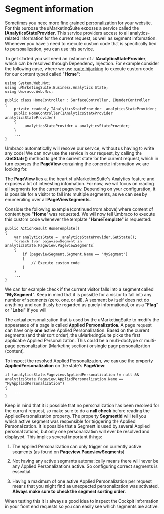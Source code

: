 # Segment information

Sometimes you need more fine grained personalization for your website. For this purpose the uMarketingSuite exposes a service called the **IAnalyticsStateProvider**. This service providers access to all analytics-related information for the current request, as well as segment information. Whenever you have a need to execute custom code that is specifically tied to personalization, you can use this service.

To get started you will need an instance of a **IAnalyticsStateProvider**, which can be resolved through Dependency Injection. For example consider the following case, where we  use [route hijacking](https://our.umbraco.com/documentation/reference/routing/custom-controllers) to execute custom code for our content typed called "**Home**":

    using System.Web.Mvc;
    using uMarketingSuite.Business.Analytics.State;
    using Umbraco.Web.Mvc;
    
    public class HomeController : SurfaceController, IRenderController
    {
        private readonly IAnalyticsStateProvider _analyticsStateProvider;
        public HomeController(IAnalyticsStateProvider analyticsStateProvider)
        {
            _analyticsStateProvider = analyticsStateProvider;
        }
        ...
    }

Umbraco automatically will resolve our service, without us having to write any code! We can now use the service in our request, by calling the **.GetState()** method to get the current state for the current request, which in turn exposes the **PageView** containing the concrete information we are looking for.

The **PageView** lies at the heart of uMarketingSuite's Analytics feature and exposes a lot of interesting information. For now, we will focus on reading all segments for the current pageview. Depending on your configuration, it is possible for a visitor to fall into multiple segments, as we can see by enumerating over all **PageViewSegments**.

Consider the following example (continued from above) where content of content type "**Home**" was requested. We will now tell Umbraco to execute this custom code whenever the template "**HomeTemplate**" is requested:

    public ActionResult HomeTemplate()
    {
        var analyticsState = _analyticsStateProvider.GetState();
        foreach (var pageviewSegment in analyticsState.Pageview.PageviewSegments)
        {
            if (pageviewSegment.Segment.Name == "MySegment")
            {
                // Execute custom code
            }
        }
        ...
    }

We can for example check if the current visitor falls into a segment called "**MySegment**". Keep in mind that it is possible for a visitor to fall into any number of segments (zero, one, or all). A segment by itself does not do anything, and can thusly be regarded as purely informational, or as a "**Flag**" or "**Label**" if you will.

The actual personalization that is used by the uMarketingSuite to modify the appearance of a page is called **Applied Personalization**. A page request can have only **one** active Applied Personalization. Based on the current segments (and their sort order), the uMarketingSuite picks the first applicable Applied Personalization. This could be a multi-doctype or multi-page personalization (Marketing section) or single page personalization (content).

To inspect the resolved Applied Personalization, we can use the property **AppliedPersonalization** on the state's  **PageView**:

    if (analyticsState.Pageview.AppliedPersonalization != null && analyticsState.Pageview.AppliedPersonalization.Name == "MyAppliedPersonalization")
    {
        ...
    }

Keep in mind that it is possible that no personalization has been resolved for the current request, so make sure to do a **null check** before reading the AppliedPersonalization property. The property **SegmentId** will tell you which active segment was responsible for triggering the Applied Personalization. It is possible that a Segment is used by several Applied personalizations, but only one personalization will ever be resolved and displayed. This implies several important things:

1) The Applied Personalization can only trigger on currently active segments (as found on **Pageview**.**PageviewSegments**)

2) Not having any active segments automatically means there will never be any Applied Personalizations active. So configuring correct segments is essential.

3) Having a maximum of one active Applied Personalization per request means that you might find an unexpected personalization was activated. **Always make sure to check the segment sorting order**.

When testing this it is always a good idea to inspect the Cockpit information in your front end requests so you can easily see which segments are active.